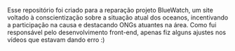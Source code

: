 Esse repositório foi criado para a reparação projeto BlueWatch, um site voltado à conscientização sobre a situação atual dos oceanos, incentivando a participação na causa e destacando ONGs atuantes na área.
Como fui responsável pelo desenvolvimento front-end, apenas fiz alguns ajustes nos vídeos que estavam dando erro :)